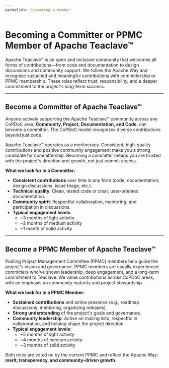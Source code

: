 ```yaml
---
permalink: /becoming-a-member
---
```


# Becoming a Committer or PPMC Member of Apache Teaclave™

Apache Teaclave™  is an open and inclusive community that welcomes all forms of 
contributions—from code and documentation to design discussions and community 
support. We follow the Apache Way and recognize sustained and meaningful 
contributions with committership or PPMC membership. These roles reflect trust, 
responsibility, and a deeper commitment to the project's long-term success.

---

## Become a Committer of Apache Teaclave™

Anyone actively supporting the Apache Teaclave™ community across any CoPDoC area, 
**Community, Project, Documentation, and Code**, can become a committer. The 
CoPDoC model recognizes diverse contributions beyond just code.

Apache Teaclave™ operates as a meritocracy. Consistent, high-quality contributions and 
positive community engagement make you a strong candidate for committership. 
Becoming a committer means you are trusted with the project's direction and 
growth, not just commit access.

**What we look for in a Committer:**
- **Consistent contributions** over time in any form (code, documentation, 
  design discussions, issue triage, etc.).
- **Technical quality**: Clean, tested code or clear, user-oriented 
  documentation.
- **Community spirit**: Respectful collaboration, mentoring, and participation 
  in discussions.
- **Typical engagement levels**:
  - ~3 months of light activity  
  - ~2 months of medium activity  
  - ~1 month of solid activity

---

## Become a PPMC Member of Apache Teaclave™

Podling Project Management Committee (PPMC) members help guide the project's vision and 
governance. PPMC members are usually experienced committers who've shown 
leadership, deep engagement, and a long-term commitment to Teaclave. We value 
contributions across CoPDoC areas, with an emphasis on community maturity and 
project stewardship.

**What we look for in a PPMC Member:**
- **Sustained contributions** and active presence (e.g., roadmap discussions, 
  mentoring, organizing releases).
- **Strong understanding** of the project's goals and governance.
- **Community leadership**: Active on mailing lists, respectful in 
  collaboration, and helping shape the project direction.
- **Typical engagement levels**:
  - ~5 months of light activity  
  - ~4 months of medium activity  
  - ~3 months of solid activity

Both roles are voted on by the current PPMC and reflect the Apache Way: 
**merit, transparency, and community-driven growth**.
